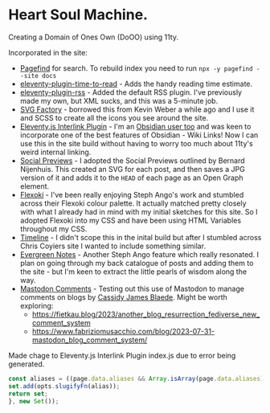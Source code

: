 # Heart Soul Machine. 
Creating a Domain of Ones Own (DoOO) using 11ty. 

Incorporated in the site:
- [Pagefind](https://pagefind.app/) for search. To rebuild index you need to run ```npx -y pagefind --site docs```
- [eleventy-plugin-time-to-read](https://www.npmjs.com/package/eleventy-plugin-time-to-read#speed) - Adds the handy reading time estimate.
- [eleventy-plugin-rss](https://www.11ty.dev/docs/plugins/rss/) - Added the default RSS plugin. I've previously made my own, but XML sucks, and this was a 5-minute job. 
- [SVG Factory](https://codepen.io/kevinweber/pen/dXWoRw) - borrowed this from Kevin Weber a while ago and I use it and SCSS to create all the icons you see around the site. 
- [Eleventy.js Interlink Plugin](https://www.npmjs.com/package/@photogabble/eleventy-plugin-interlinker) - I'm an [Obsidian user too](https://photogabble.co.uk/projects/eleventyjs-interlink-plugin/) and was keen to incorporate one of the best features of Obsidian - Wiki Links! Now I can use this in the site build without having to worry too much about 11ty's weird internal linking. 
- [Social Previews](https://bnijenhuis.nl/notes/automatically-generate-open-graph-images-in-eleventy/) - I adopted the Social Previews outlined by Bernard Nijenhuis. This created an SVG for each post, and then saves a JPG version of it and adds it to the ```HEAD``` of each page as an Open Graph element. 
- [Flexoki](https://stephango.com/flexoki) - I've been really enjoying Steph Ango's work and stumbled across their Flexoki colour palette. It actually matched pretty closely with what I already had in mind with my initial sketches for this site. So I adopted Flexoki into my CSS and have been using HTML Variables throughout my CSS. 
- [Timeline](https://chriscoyier.net/timeline/) - I didn't scope this in the inital build but after I stumbled across Chris Coyiers site I wanted to include something similar. 
- [Evergreen Notes]() - Another Steph Ango feature which really resonated. I plan on going through my back catalogue of posts and adding them to the site - but I'm keen to extract the little pearls of wisdom along the way. 
- [Mastodon Comments](https://cassidyjames.com/blog/fediverse-blog-comments-mastodon/#comments) - Testing out this use of Mastodon to manage comments on blogs by [Cassidy James Blaede](https://cassidyjames.com/). Might be worth exploring:
    - https://fietkau.blog/2023/another_blog_resurrection_fediverse_new_comment_system
    - https://www.fabriziomusacchio.com/blog/2023-07-31-mastodon_blog_comment_system/

Made chage to Eleventy.js Interlink Plugin index.js due to error being generated. 

```javascript
const aliases = ((page.data.aliases && Array.isArray(page.data.aliases)) ? page.data.aliases : []).reduce(function(set, alias){
set.add(opts.slugifyFn(alias));
return set;
}, new Set());
```